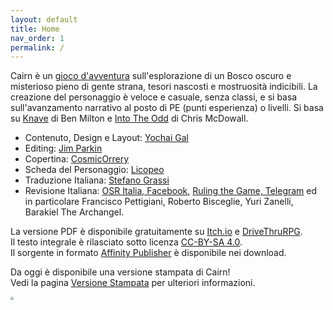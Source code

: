 ```yaml
---
layout: default
title: Home
nav_order: 1
permalink: /
---
```


Cairn è un [gioco d'avventura](http://questingblog.com/adventure-game-vs-osr) sull'esplorazione di un Bosco oscuro e misterioso pieno di gente strana, tesori nascosti e mostruosità indicibili. La creazione del personaggio è veloce e casuale, senza classi, e si basa sull'avanzamento narrativo al posto di PE (punti esperienza) o livelli. Si basa su [Knave](https://www.drivethrurpg.com/product/250888/Knave) di Ben Milton e [Into The Odd](https://chrismcdee.itch.io/electric-bastionland) di Chris McDowall.

- Contenuto, Design e Layout: [Yochai Gal](https://twitter.com/yochaigal1)
- Editing: [Jim Parkin](https://d66kobolds.blogspot.com/)
- Copertina: [CosmicOrrery](https://cosmicorrery.itch.io/)
- Scheda del Personaggio: [Licopeo](https://www.instagram.com/licopeoart/)
- Traduzione Italiana: [Stefano Grassi](https://twitter.com/FabulousFreak)
- Revisione Italiana: [OSR Italia, Facebook](https://www.facebook.com/groups/osritalia/), [Ruling the Game, Telegram](http://t.me/osritalia) ed in particolare Francisco Pettigiani, Roberto Bisceglie, Yuri Zanelli, Barakiel The Archangel.

La versione PDF è disponibile gratuitamente su [Itch.io](https://idolofmanyhands.itch.io/cairn-ita) e [DriveThruRPG](https://www.drivethrurpg.com/product/330809/Cairn).  
Il testo integrale è rilasciato sotto licenza [CC-BY-SA 4.0](https://creativecommons.org/licenses/by-sa/4.0/deed.it).  
Il sorgente in formato [Affinity Publisher](https://affinity.serif.com/en-us/publisher/) è disponibile nei download.

Da oggi è disponibile una versione stampata di Cairn!  
Vedi la pagina [Versione Stampata](/print.md) per ulteriori informazioni.

<p></p>

<img src="https://idolofmanyhands.github.io/cairn-ita/img/cairn.png" style="zoom:30%;" />
